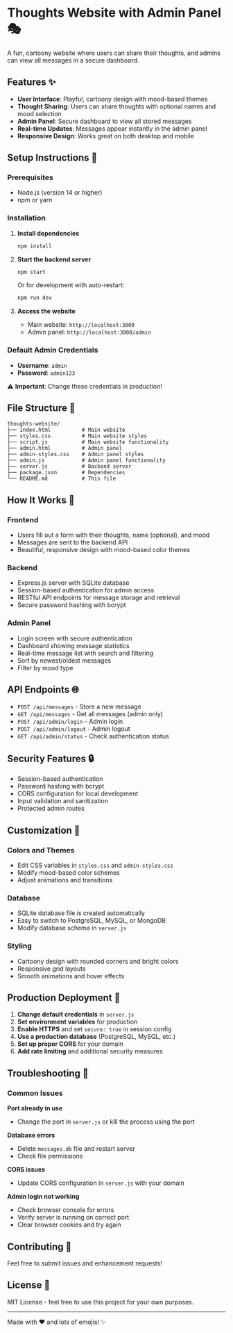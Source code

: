 # Thoughts Website with Admin Panel 🎭

A fun, cartoony website where users can share their thoughts, and admins can view all messages in a secure dashboard.

## Features ✨

- **User Interface**: Playful, cartoony design with mood-based themes
- **Thought Sharing**: Users can share thoughts with optional names and mood selection
- **Admin Panel**: Secure dashboard to view all stored messages
- **Real-time Updates**: Messages appear instantly in the admin panel
- **Responsive Design**: Works great on both desktop and mobile

## Setup Instructions 🚀

### Prerequisites
- Node.js (version 14 or higher)
- npm or yarn

### Installation

1. **Install dependencies**
   ```bash
   npm install
   ```

2. **Start the backend server**
   ```bash
   npm start
   ```
   
   Or for development with auto-restart:
   ```bash
   npm run dev
   ```

3. **Access the website**
   - Main website: `http://localhost:3000`
   - Admin panel: `http://localhost:3000/admin`

### Default Admin Credentials
- **Username**: `admin`
- **Password**: `admin123`

⚠️ **Important**: Change these credentials in production!

## File Structure 📁

```
thoughts-website/
├── index.html          # Main website
├── styles.css          # Main website styles
├── script.js           # Main website functionality
├── admin.html          # Admin panel
├── admin-styles.css    # Admin panel styles
├── admin.js            # Admin panel functionality
├── server.js           # Backend server
├── package.json        # Dependencies
└── README.md           # This file
```

## How It Works 🔧

### Frontend
- Users fill out a form with their thoughts, name (optional), and mood
- Messages are sent to the backend API
- Beautiful, responsive design with mood-based color themes

### Backend
- Express.js server with SQLite database
- Session-based authentication for admin access
- RESTful API endpoints for message storage and retrieval
- Secure password hashing with bcrypt

### Admin Panel
- Login screen with secure authentication
- Dashboard showing message statistics
- Real-time message list with search and filtering
- Sort by newest/oldest messages
- Filter by mood type

## API Endpoints 🌐

- `POST /api/messages` - Store a new message
- `GET /api/messages` - Get all messages (admin only)
- `POST /api/admin/login` - Admin login
- `POST /api/admin/logout` - Admin logout
- `GET /api/admin/status` - Check authentication status

## Security Features 🔒

- Session-based authentication
- Password hashing with bcrypt
- CORS configuration for local development
- Input validation and sanitization
- Protected admin routes

## Customization 🎨

### Colors and Themes
- Edit CSS variables in `styles.css` and `admin-styles.css`
- Modify mood-based color schemes
- Adjust animations and transitions

### Database
- SQLite database file is created automatically
- Easy to switch to PostgreSQL, MySQL, or MongoDB
- Modify database schema in `server.js`

### Styling
- Cartoony design with rounded corners and bright colors
- Responsive grid layouts
- Smooth animations and hover effects

## Production Deployment 🚀

1. **Change default credentials** in `server.js`
2. **Set environment variables** for production
3. **Enable HTTPS** and set `secure: true` in session config
4. **Use a production database** (PostgreSQL, MySQL, etc.)
5. **Set up proper CORS** for your domain
6. **Add rate limiting** and additional security measures

## Troubleshooting 🔧

### Common Issues

**Port already in use**
- Change the port in `server.js` or kill the process using the port

**Database errors**
- Delete `messages.db` file and restart server
- Check file permissions

**CORS issues**
- Update CORS configuration in `server.js` with your domain

**Admin login not working**
- Check browser console for errors
- Verify server is running on correct port
- Clear browser cookies and try again

## Contributing 🤝

Feel free to submit issues and enhancement requests!

## License 📄

MIT License - feel free to use this project for your own purposes.

---

Made with ❤️ and lots of emojis! ✨
